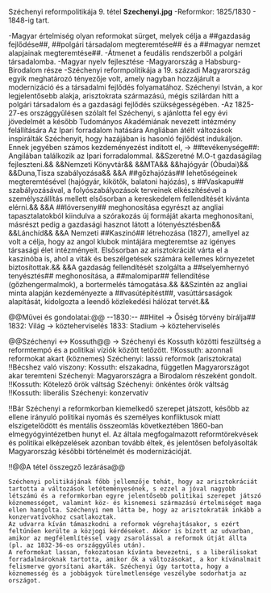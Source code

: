 Széchenyi reformpolitikája 9. tétel
**Szechenyi.jpg** 
-Reformkor: 1825/1830 - 1848-ig tart.

-Magyar értelmiség olyan reformokat sürget, melyek célja a ##gazdaság fejlődése##, ##polgári társadalom megteremtése## és a ##magyar nemzet alapjainak megteremtése##.
-Átmenet a feudális rendszerből a polgári társadalomba.
-Magyar nyelv fejlesztése
-Magyarország a Habsburg-Birodalom része
-Széchenyi reformpolitikája a 19. századi Magyarország egyik meghatározó tényezője volt, amely nagyban hozzájárult a modernizáció és a társadalmi fejlődés folyamatához. Széchenyi István, a kor legjelentősebb alakja, arisztokrata származású, mégis szilárdan hitt a polgári társadalom és a gazdasági fejlődés szükségességében.
-Az 1825-27-es országgyűlésen szólalt fel Széchenyi, s ajánlotta fel egy évi jövedelmét a később Tudományos Akadémiának nevezett intézmény felállítására
Az Ipari forradalom hatására Angliában átélt változások inspirálták Széchenyit, hogy hazájában is hasonló fejlődést indukáljon. Ennek jegyében számos kezdeményezést indított el,
-> ##tevékenysége##:  Angilában találkozik az Ipari forradalommal.
		&&Szeretné M.O-t gazdaságilag fejleszteni.&&
		&&Nemzeti Könyvtár&&
		&&MTA&&
		&&hajógyár (Óbudai)&&
		&&Duna,Tisza szabályozása&&
		&&A ##gőzhajózás## lehetőségeinek megteremtésével (hajógyár, kikötők, balatoni hajózás), s ##Vaskapu## szabályozásával, a folyószabályozások terveinek elkészítésével a személyszállítás mellett elsősorban a kereskedelem fellendítését kívánta elérni.&&
		&&A ##lóverseny## meghonosítása egyrészt az angliai tapasztalatokból kiindulva a szórakozás új formáját akarta meghonosítani, másrészt pedig a gazdasági hasznot látott a lótenyésztésben&&
		&&Lánchíd&&
		&&A Nemzeti ##Kaszinó## létrehozása (1827), amellyel az volt a célja, hogy az angol klubok mintájára megteremtse az igényes társasági élet intézményeit. Elsősorban az arisztokráciát várta el a kaszinóba is, ahol a viták és beszélgetések számára kellemes környezetet biztosítottak.&&
		&&A gazdaság fellendítését szolgálta a ##selyemhernyó tenyésztés## meghonosítása, a ##malomipar## fellendítése (gőzhengermalmok), a bortermelés támogatása.&&
		&&Szintén az angliai minta alapján kezdeményezte a ##vasútépítést##, vasúttársaságok alapítását, kidolgozta a leendő közlekedési hálózat tervét.&&

@@Művei és gondolatai:@@
--1830:-- ##Hitel -> Ősiség törvény bírálja##
1832: Világ -> közteherviselés
1833: Stadium -> közteherviselés

@@Széchenyi <-> Kossuth@@
-> Széchenyi és Kossuth közötti feszültség a reformtempó és a politikai víziók között tetőzött. 
!!Kossuth: azonnali reformokat akart (köznemes)
Széchenyi: lassú reformok (arisztokrata)
!!Bécshez való viszony:
Kossuth: elszakadna, független Magyarországot akar teremteni
Széchenyi: Magyarországra a Birodalom részeként gondolt.
!!Kossuth: Kötelező örök váltság
Széchenyi: önkéntes örök váltság
!!Kossuth: liberális
Széchenyi: konzervatív

!!Bár Széchenyi a reformkorban kiemelkedő szerepet játszott, később az ellene irányuló politikai nyomás és személyes konfliktusok miatt elszigetelődött és mentális összeomlás következtében 1860-ban elmegyógyintézetben hunyt el. Az általa megfogalmazott reformtörekvések és politikai elképzelések azonban tovább éltek, és jelentősen befolyásolták Magyarország későbbi történelmét és modernizációját.


!!@@A tétel összegző lezárása@@

    Széchenyi politikájának főbb jellemzője tehát, hogy az arisztokráciát tartotta a változások letéteményesének, s ezzel a jóval nagyobb létszámú és a reformkorban egyre jelentősebb politikai szerepet játszó köznemességet, valamint köz- és kisnemesi származású értelmiséget maga ellen hangolta. Széchenyi nem látta be, hogy az arisztokraták inkább a konzervatívokhoz csatlakoztak.
    Az udvarra kíván támaszkodni a reformok végrehajtásakor, s ezért feltűnően kerülte a közjogi kérdéseket. Akkor is bízott az udvarban, amikor az megfélemlítéssel vagy zsarolással a reformok útját állta (pl. az 1832-36-os országgyűlés után).
    A reformokat lassan, fokozatosan kívánta bevezetni, s a liberálisokat forradalmároknak tartotta, amikor ők a változásokat, a kor kívánalmait felismerve gyorsítani akarták. Széchenyi úgy tartotta, hogy a köznemesség és a jobbágyok türelmetlensége veszélybe sodorhatja az országot.
